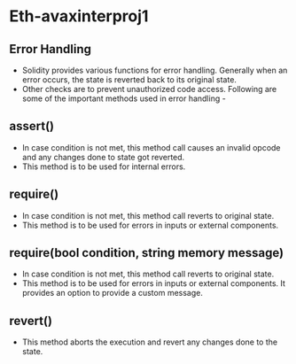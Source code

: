 # Eth-avaxinterproj1

## Error Handling
- Solidity provides various functions for error handling. Generally when an error occurs, the state is reverted back to its original state. 
- Other checks are to prevent unauthorized code access. Following are some of the important methods used in error handling -

## assert() 
- In case condition is not met, this method call causes an invalid opcode and any changes done to state got reverted.
- This method is to be used for internal errors.

## require() 
- In case condition is not met, this method call reverts to original state. 
- This method is to be used for errors in inputs or external components.

## require(bool condition, string memory message) 
- In case condition is not met, this method call reverts to original state. 
- This method is to be used for errors in inputs or external components. It provides an option to provide a custom message.

## revert() 
- This method aborts the execution and revert any changes done to the state.
